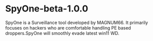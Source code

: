 # SpyOne-beta-1.0.0
SpyOne is a Surveillance tool developed by MAGNUM66. It primarily focuses on hackers who are comfortable handling PE based droppers.SpyOne will smoothly evade latest win11 WD.
